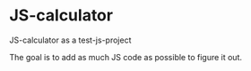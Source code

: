 # JS-calculator
JS-calculator as a test-js-project

The goal is to add as much JS code as possible to figure it out.
